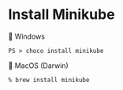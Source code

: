 # Install Minikube

:pushpin: Windows

```
PS > choco install minikube
```


:pushpin: MacOS (Darwin)

```
% brew install minikube
```

